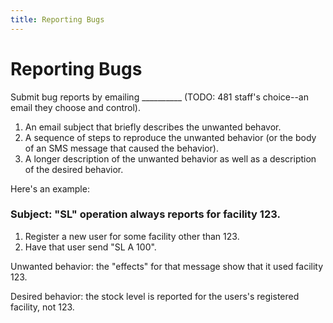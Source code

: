```yaml
---
title: Reporting Bugs
---
```


# Reporting Bugs

Submit bug reports by emailing __________ (TODO: 481 staff's choice--an email they choose and control). 

1. An email subject that briefly describes the unwanted behavor.
2. A sequence of steps to reproduce the unwanted behavior (or the body of an SMS message that caused the behavior).
3. A longer description of the unwanted behavior as well as a description of the desired behavior.

Here's an example:

### Subject: "SL" operation always reports for facility 123.

1. Register a new user for some facility other than 123.
2. Have that user send "SL A 100".

Unwanted behavior: the "effects" for that message show that it used facility 123.

Desired behavior: the stock level is reported for the users's registered facility, not 123.

